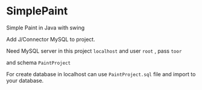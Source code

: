 # SimplePaint
Simple Paint in Java with swing

Add J/Connector MySQL to project.

Need MySQL server in this project `localhost` and user `root` , pass `toor`

and schema `PaintProject`

For create database in localhost can use `PaintProject.sql` file and import to your database.